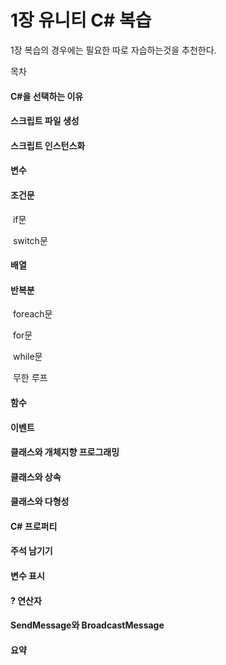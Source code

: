 # 1장 유니티 C# 복습



1장 복습의 경우에는 필요한 따로 자습하는것을 추천한다.



목차

####  C#을 선택하는 이유

#### 스크립트 파일 생성

#### 스크립트 인스턴스화

#### 변수

#### 조건문

​	if문

​	switch문

#### 배열

#### 반복분

​	foreach문

​	for문

​	while문

​	무한 루프

#### 함수

#### 이벤트

#### 클래스와 개체지향 프로그래밍

#### 클래스와 상속

#### 클래스와 다형성

#### C# 프로퍼티

#### 주석 남기기

#### 변수 표시

#### ? 연산자

#### SendMessage와 BroadcastMessage

#### 요약
